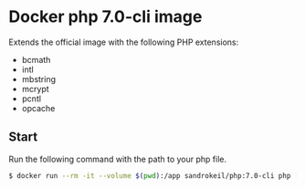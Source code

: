 # Docker php 7.0-cli image
Extends the official image with the following PHP extensions:

* bcmath 
* intl 
* mbstring 
* mcrypt 
* pcntl
* opcache

## Start
Run the following command with the path to your php file.

```bash
$ docker run --rm -it --volume $(pwd):/app sandrokeil/php:7.0-cli php [your file]
```
